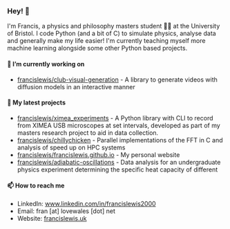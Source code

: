 <!--
**francislewis/francislewis** is a ✨ _special_ ✨ repository because its `README.md` (this file) appears on your GitHub profile.

Here are some ideas to get you started:

- 🔭 I’m currently working on ...
- 🌱 I’m currently learning ...
- 👯 I’m looking to collaborate on ...
- 🤔 I’m looking for help with ...
- 💬 Ask me about ...
- 📫 How to reach me: ...
- 😄 Pronouns: ...
- ⚡ Fun fact: ...
-->

### Hey! 👋

I'm Francis, a physics and philosophy masters student :student: at the University of Bristol. I code Python (and a bit of C) to simulate physics, analyse data and generally make my life easier! I'm currently teaching myself more machine learning alongside some other Python based projects.


#### 🔭 I’m currently working on

- [francislewis/club-visual-generation](https://github.com/francislewis/club-visual-generation/) - A library to generate videos with diffusion models in an interactive manner

#### 🌱 My latest projects

- [francislewis/ximea_experiments](https://github.com/francislewis/ximea_experiments/) - A Python library with CLI to record from XIMEA USB microscopes at set intervals, developed as part of my masters research project to aid in data collection.
- [francislewis/chillychicken](https://github.com/francislewis/chillychicken/) - Parallel implementations of the FFT in C and analysis of speed up on HPC systems
- [francislewis/francislewis.github.io](http://francislewis.uk/) - My personal website
- [francislewis/adiabatic-oscillations](https://github.com/francislewis/adiabatic-oscillations) - Data analysis for an undergraduate physics experiment determining the specific heat capacity of different


#### 📫 How to reach me

- LinkedIn: www.linkedin.com/in/francislewis2000
- Email: fran [at] lovewales [dot] net
- Website: [francislewis.uk](http://francislewis.uk/)
